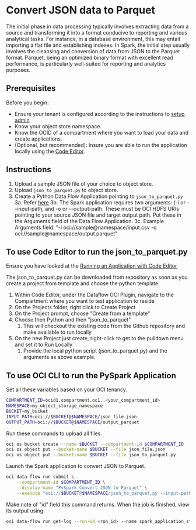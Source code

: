 # Convert JSON data to Parquet

The initial phase in data processing typically involves extracting data from a source and transforming it into a format conducive to reporting and various analytical tasks. For instance, in a database environment, this may entail importing a flat file and establishing indexes. In Spark, the initial step usually involves the cleansing and conversion of data from JSON to the Parquet format. Parquet, being an optimized binary format with excellent read performance, is particularly well-suited for reporting and analytics purposes.

## Prerequisites

Before you begin:

* Ensure your tenant is configured according to the instructions to [setup admin](https://docs.cloud.oracle.com/en-us/iaas/data-flow/using/dfs_getting_started.htm#set_up_admin)
* Know your object store namespace.
* Know the OCID of a compartment where you want to load your data and create applications.
* (Optional, but recommended): Insure you are able to run the application locally using the [Code Editor](https://docs.public.oneportal.content.oci.oraclecloud.com/en-us/iaas/data-flow/using/code-editor-using.htm).

## Instructions

1. Upload a sample JSON file of your choice to object store.
2. Upload ```json_to_parquet.py``` to object store.
3. Create a Python Data Flow Application pointing to ```json_to_parquet.py```
  3a. Refer [here](https://docs.cloud.oracle.com/en-us/iaas/data-flow/using/dfs_data_flow_library.htm#create_pyspark_app)
  3b. The Spark application requires two arguments: (-i or --input-path, and -o or --output-path. These must be OCI HDFS URIs pointing to your source JSON file and target output path. Put these in the Arguments field of the Data Flow Application.
  3c. Example Arguments field: "-i oci://sample@namespace/input.csv -o oci://sample@namespace/output.parquet"

## To use Code Editor to run the json_to_parquet.py 

Ensure you have looked at the [Running an Application with Code Editor](https://docs.public.oneportal.content.oci.oraclecloud.com/en-us/iaas/data-flow/using/code-editor-app-run.htm#code-editor-app-run)

The json_to_parquet.py can be downloaded from repository as soon as you create a project from template and choose the python template.

1. Within Code Editor, under the Dataflow OCI Plugin, navigate to the Compartment where you want to test application to reside
2. On the Projects folder, right click to Create Project
3. On the Project prompt, choose "Create from a template"
4. Choose then Python and then "json_to_parquet"
   1. This will checkout the existing code from the Github repository and make available to run locally
5. On the new Project just create, right-click to get to the pulldown menu and set it to Run Locally
   1. Provide the local python script (json_to_parquet.py) and the arguments as above example.

## To use OCI CLI to run the PySpark Application

Set all these variables based on your OCI tenancy.

```sh
COMPARTMENT_ID=ocid1.compartment.oc1..<your_compartment_id>
NAMESPACE=my_object_storage_namespace
BUCKET=my_bucket
INPUT_PATH=oci://$BUCKET@$NAMESPACE/json_file.json
OUTPUT_PATH=oci://$BUCKET@$NAMESPACE/output_parquet
```

Run these commands to upload all files.

```sh
oci os bucket create --name $BUCKET --compartment-id $COMPARTMENT_ID
oci os object put --bucket-name $BUCKET --file json_file.json
oci os object put --bucket-name $BUCKET --file json_to_parquet.py
```

Launch the Spark application to convert JSON to Parquet.

```sh
oci data-flow run submit \
    --compartment-id $COMPARTMENT_ID \
    --display-name "PySpark Convert JSON to Parquet" \
    --execute "oci://$BUCKET@$NAMESPACE/json_to_parquet.py --input-path $INPUT_PATH --output-path $OUTPUT_PATH"
```

Make note of "id" field this command returns. When the job is finished, view its output using:

```sh
oci data-flow run get-log --run-id <run_id> --name spark_application_stdout.log.gz --file -
```
